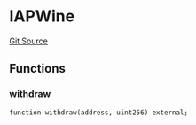 # IAPWine
[Git Source](https://github.com/Swivel-Finance/illuminate/blob/7162e4822e4bbebd99b67c43e703ecedf92a2138/src/interfaces/IAPWine.sol)


## Functions
### withdraw


```solidity
function withdraw(address, uint256) external;
```

